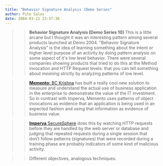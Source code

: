 ```yaml
---
title: "Behavior Signature Analysis (Demo Series"
author: Pito Salas
date: 2004-03-21 23:37:38
---
```


>>

>> **Behavior Signature Analysis (Demo Series 10)** This is a little arcane
but I thought it was an interesting pattern among several products launched at
Demo 2004. "Behavior Signature Analysis" is the idea of learning something
about the intent or higher level purpose of an activity by doing pattern
analysis on some aspect of it's low level behavior. There were several
companies showing products that tried to do this at the Method invocation and
HTTP Request levels: that you can tell something about _meaning_ strictly by
analyzing patterns of low level.

>>

>>  
>
>>

>>  
>>

>>  
>
>>

>> [ **Memento:** BC Krishna](<http://www.memento-inc.com/>) has built a
really cool new solution to measure and understand the actual use of business
application in the enterprise to demonstrate the value of the IT investment.
So in contrast with Imperva, Memento uses patterns of object invocations as
evidence that an application is being used in an expected fashion and using
that information as evidence of business value.

>>

>>  
>
>>

>>  
>>

>>  
>
>>

>> [ **Imperva**
SecureSphere](<http://www.imperva.com/products/securesphere/>) does this by
watching HTTP requests before they are handled by the web server or database
and judging that repeated requests during a single session that don’t follow
patterns (signatures) that were recorded during a training phase are probably
indicators of some kind of malicious activity.

>>

>>  
>
>>

>>  
>>

>>  
>
>>

>> Different objectives, analogous techniques.


